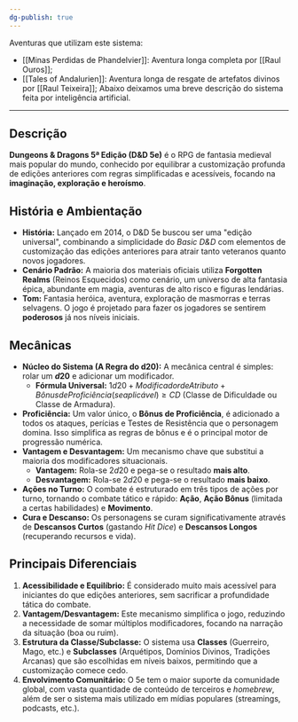 ```yaml
---
dg-publish: true
---
```

Aventuras que utilizam este sistema:
- [[Minas Perdidas de Phandelvier]]: Aventura longa completa por [[Raul Ouros]];
- [[Tales of Andalurien]]: Aventura longa de resgate de artefatos divinos por [[Raul Teixeira]];
Abaixo deixamos uma breve descrição do sistema feita por inteligência artificial.

---
## Descrição

**Dungeons & Dragons 5ª Edição (D&D 5e)** é o RPG de fantasia medieval mais popular do mundo, conhecido por equilibrar a customização profunda de edições anteriores com regras simplificadas e acessíveis, focando na **imaginação, exploração e heroísmo**.

## História e Ambientação

* **História:** Lançado em 2014, o D&D 5e buscou ser uma "edição universal", combinando a simplicidade do *Basic D&D* com elementos de customização das edições anteriores para atrair tanto veteranos quanto novos jogadores.
* **Cenário Padrão:** A maioria dos materiais oficiais utiliza **Forgotten Realms** (Reinos Esquecidos) como cenário, um universo de alta fantasia épica, abundante em magia, aventuras de alto risco e figuras lendárias.
* **Tom:** Fantasia heróica, aventura, exploração de masmorras e terras selvagens. O jogo é projetado para fazer os jogadores se sentirem **poderosos** já nos níveis iniciais.

## Mecânicas

* **Núcleo do Sistema (A Regra do d20):** A mecânica central é simples: rolar um **$d20$** e adicionar um modificador.
    * **Fórmula Universal:** $1d20 + Modificador de Atributo + Bônus de Proficiência (se aplicável) \geq CD$ (Classe de Dificuldade ou Classe de Armadura).
* **Proficiência:** Um valor único, o **Bônus de Proficiência**, é adicionado a todos os ataques, perícias e Testes de Resistência que o personagem domina. Isso simplifica as regras de bônus e é o principal motor de progressão numérica.
* **Vantagem e Desvantagem:** Um mecanismo chave que substitui a maioria dos modificadores situacionais.
    * **Vantagem:** Rola-se $2d20$ e pega-se o resultado **mais alto**.
    * **Desvantagem:** Rola-se $2d20$ e pega-se o resultado **mais baixo**.
* **Ações no Turno:** O combate é estruturado em três tipos de ações por turno, tornando o combate tático e rápido: **Ação**, **Ação Bônus** (limitada a certas habilidades) e **Movimento**.
* **Cura e Descanso:** Os personagens se curam significativamente através de **Descansos Curtos** (gastando *Hit Dice*) e **Descansos Longos** (recuperando recursos e vida).

## Principais Diferenciais

1.  **Acessibilidade e Equilíbrio:** É considerado muito mais acessível para iniciantes do que edições anteriores, sem sacrificar a profundidade tática do combate.
2.  **Vantagem/Desvantagem:** Este mecanismo simplifica o jogo, reduzindo a necessidade de somar múltiplos modificadores, focando na narração da situação (boa ou ruim).
3.  **Estrutura da Classe/Subclasse:** O sistema usa **Classes** (Guerreiro, Mago, etc.) e **Subclasses** (Arquétipos, Domínios Divinos, Tradições Arcanas) que são escolhidas em níveis baixos, permitindo que a customização comece cedo.
4.  **Envolvimento Comunitário:** O 5e tem o maior suporte da comunidade global, com vasta quantidade de conteúdo de terceiros e *homebrew*, além de ser o sistema mais utilizado em mídias populares (streamings, podcasts, etc.).